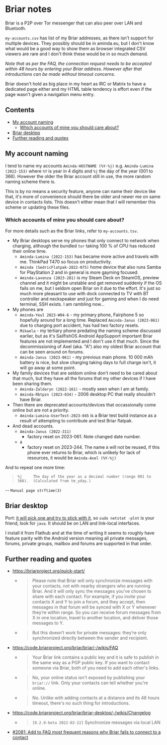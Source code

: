 # Briar notes

Briar is a P2P over Tor messenger that can also peer over LAN and Bluetooth.

`my-accounts.csv` has list of my Briar addresses, as there isn't support
for multiple devices. They possibly should be in aminda.eu, but I don't
know what would be a good way to show them as browser integrated CSV
viewers are rare and I don't think these would be in so much demand.

_Note that as per the FAQ, the connection request needs to be accepted
within 48 hours by entering your Briar address. However after that
introductions can be made without timeout concerns._

Briar doesn't hold as big place in my heart as IRC or Matrix to have a
dedicated page either and my HTML table tendency is effort even if the page
wasn't given a navigation menu entry.

## Contents

<!-- START doctoc generated TOC please keep comment here to allow auto update -->
<!-- DON'T EDIT THIS SECTION, INSTEAD RE-RUN doctoc TO UPDATE -->

- [My account naming](#my-account-naming)
  - [Which accounts of mine you should care about?](#which-accounts-of-mine-you-should-care-about)
- [Briar desktop](#briar-desktop)
- [Further reading and quotes](#further-reading-and-quotes)

<!-- END doctoc generated TOC please keep comment here to allow auto update -->

## My account naming

I tend to name my accounts `Aminda-HOSTNAME (%Y-%j)` e.g.
`Aminda-Lumina (2022-153)` where `%Y` is year in 4 digits and `%j` the day
of the year (001 to 366). However the older the Briar account still in use,
the more random naming scheme there is.

This is by no means a security feature, anyone can name their device like
that, it's more of convenience should there be older and newer me on same
device in contacts lists. This doesn't either mean that I will remember
this scheme or updating these files.

### Which accounts of mine you should care about?

For more details such as the Briar links, refer to `my-accounts.tsv`.

- My Briar desktops serve my phones that only connect to network when charging,
  although the bundled `tor` taking 100 % of CPU has reduced their online time.
  - `Aminda-Lumina (2022-153)` has became more active and travels with
    me. ThinkPad T470 so focus on productivity.
  - `Aminda (SedricFlatpak-2022-075)` home device that also runs Samba for
    PlayStation 2 and in general is more gayming focused.
  - `Aminda-Lavenza (2023-281)` is my Steam Deck on SteamOS, preview channel
    and it might be unstable and get removed suddenly if the OS fails on me,
    but I seldom open Briar on it due to the effort. It's just so much more
    pleasant to use with dock connected to TV with BT controller and
    neckspeaker and just for gaming and when I do need terminal, SSH exists. I
    am rambling now...
- My phones are
  - `Aminda-Yeul 2023-W04-6` - my primary phone, Fairphone 5 so hopefully around for a long time. Replaced `Aminda-Janus (2023-061)` due to charging port accident, has had two factory resets.
  - `Mikaela` - my tertiary phone predating the naming scheme discussed earlier,
    but as it's SailfishOS Android AppSupport important Briar features are not
    implemented and I don't use it that much. Since the decommissioning of Axel (aka. "A") also my oldest Briar account that can be seen around on forums.
  - `Aminda-Janus (2023-061)` - my previous main phone. 10 000 mAh battery is nice, but slow charging taking days to full charge isn't, it will go away at some point.
- My family devices that are seldom online don't need to be cared about that
  much, but they have all the forums that my other devices if I have been
  sharing them.
  - `Aminda-Zaldaryn (2022-161)` - mostly seen when I am at family.
  - `Aminda-Rbtpzn (2023-034)` - 2006 desktop PC that really shouldn't have
    Briar.
- Then there are deprecated accounts/devices that occassionally come online
  but are not a priority.
  - `Aminda-Lumina-UserTest-2023-045` is a Briar test build instance as a
    result of attempting to contribute and test Briar flatpak.
- And dead accounts.
  - `Aminda-Janus (2022-311)`
    - factory reset on 2023-061. Note changed date number.
  - `A`
    - factory reset on 2023-244. The name `A` will not be reused, if this phone
      ever returns to Briar, which is unlikely for lack of resources, it would be `Aminda-Axel (%Y-%j)`

And to repeat one more time:

> `%j     The day of the year as a decimal number (range 001 to 366).  (Calculated from tm_yday.)`

-- `Manual page strftime(3)`

## Briar desktop

Port: [it will pick one and try to stick with it](https://matrix.to/#/%23briar_desktop%3Atchncs.de/%24FKJk80vFnp2Fqnyov8g2S1QGJuY8SrJBlPjjqGSaW5M?via=pikaviestin.fi&via=matrix.org&via=dendrite.matrix.org&via=tchncs.de), so `sudo netstat -plnt` is your friend, look for `java`. It should be on LAN and link-local interfaces.

I install it from Flathub and at the time of writing it seems to roughly have feature parity with the Android version meaning all private messages, forums, private groups, mailbox and forums are supported in that order.

## Further reading and quotes

- https://briarproject.org/quick-start/
  - > Please note that Briar will only synchronize messages with your contacts, not with nearby strangers who are running Briar. And it will only sync the messages you’ve chosen to share with each contact. For example, if you invite your contacts X and Y to join a forum, and they accept, then messages in that forum will be synced with X or Y whenever they’re within range. So you can receive forum messages from X in one location, travel to another location, and deliver those messages to Y.
  - > But this doesn’t work for private messages: they’re only synchronized directly between the sender and recipient.
- https://code.briarproject.org/briar/briar/-/wikis/FAQ
  - > Your Briar link contains a public key and it is safe to publish in the same way as a PGP public key. If you want to contact someone via Briar, both of you need to add each other's links.
  - > No, your online status isn't exposed by publishing your `briar://` link. Only your contacts can tell whether you're online.
  - > No. Unlike with adding contacts at a distance and its 48 hours timeout, there's no such thing for introductions.
- https://code.briarproject.org/briar/briar-desktop/-/wikis/Changelog
  - > `[0.2.0-beta 2022-02-22]` Synchronize messages via local LAN
- [#2081: Add to FAQ most frequent reasons why Briar fails to connect to a contact](https://code.briarproject.org/briar/briar/-/issues/2081)
